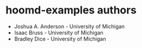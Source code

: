 # hoomd-examples authors

* Joshua A. Anderson - University of Michigan
* Isaac Bruss - University of Michigan
* Bradley Dice - University of Michigan


